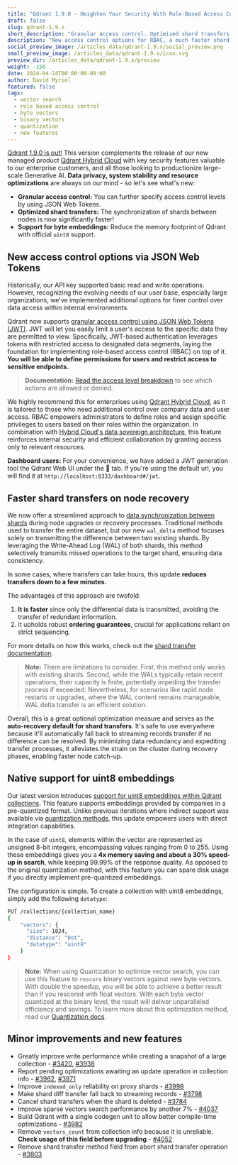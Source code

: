 ```yaml
---
title: "Qdrant 1.9.0 - Heighten Your Security With Role-Based Access Control Support"
draft: false
slug: qdrant-1.9.x 
short_description: "Granular access control. Optimized shard transfers. Support for byte embeddings."
description: "New access control options for RBAC, a much faster shard transfer procedure, and direct support for byte embeddings. " 
social_preview_image: /articles_data/qdrant-1.9.x/social_preview.png
small_preview_image: /articles_data/qdrant-1.9.x/icon.svg
preview_dir: /articles_data/qdrant-1.9.x/preview
weight: -150
date: 2024-04-24T00:00:00-08:00
author: David Myriel
featured: false 
tags:
  - vector search
  - role based access control
  - byte vectors
  - binary vectors
  - quantization
  - new features
---
```


[Qdrant 1.9.0 is out!](https://github.com/qdrant/qdrant/releases/tag/v1.9.0) This version complements the release of our new managed product [Qdrant Hybrid Cloud](https://hybrid-cloud.qdrant.tech/) with key security features valuable to our enterprise customers, and all those looking to productionize large-scale Generative AI. **Data privacy, system stability and resource optimizations** are always on our mind - so let's see what's new:

- **Granular access control:** You can further specify access control levels by using JSON Web Tokens. 
- **Optimized shard transfers:** The synchronization of shards between nodes is now significantly faster!
- **Support for byte embeddings:** Reduce the memory footprint of Qdrant with official `uint8` support.

## New access control options via JSON Web Tokens

Historically, our API key supported basic read and write operations. However, recognizing the evolving needs of our user base, especially large organizations, we've implemented additional options for finer control over data access within internal environments.

Qdrant now supports [granular access control using JSON Web Tokens (JWT)](/documentation/guides/security/#granular-access-control-with-jwt). JWT will let you easily limit a user's access to the specific data they are permitted to view. Specifically, JWT-based authentication leverages tokens with restricted access to designated data segments, laying the foundation for implementing role-based access control (RBAC) on top of it. **You will be able to define permissions for users and restrict access to sensitive endpoints.**

> **Documentation:** [Read the access level breakdown](/documentation/guides/security/#table-of-access) to see which actions are allowed or denied.

We highly recommend this for enterprises using [Qdrant Hybrid Cloud](https://hybrid-cloud.qdrant.tech/), as it is tailored to those who need additional control over company data and user access. RBAC empowers administrators to define roles and assign specific privileges to users based on their roles within the organization. In combination with [Hybrid Cloud's data sovereign architecture](/documentation/hybrid-cloud/), this feature reinforces internal security and efficient collaboration by granting access only to relevant resources.

**Dashboard users:** For your convenience, we have added a JWT generation tool the Qdrant Web UI under the 🔑 tab. If you're using the default url, you will find it at `http://localhost:6333/dashboard#/jwt`.

## Faster shard transfers on node recovery

We now offer a streamlined approach to [data synchronization between shards](/documentation/guides/distributed_deployment/#shard-transfer-method) during node upgrades or recovery processes. Traditional methods used to transfer the entire dataset, but our new `wal_delta` method focuses solely on transmitting the difference between two existing shards. By leveraging the Write-Ahead Log (WAL) of both shards, this method selectively transmits missed operations to the target shard, ensuring data consistency. 

In some cases, where transfers can take hours, this update **reduces transfers down to a few minutes.**

The advantages of this approach are twofold: 
1. **It is faster** since only the differential data is transmitted, avoiding the transfer of redundant information. 
2. It upholds robust **ordering guarantees**, crucial for applications reliant on strict sequencing. 

For more details on how this works, check out the [shard transfer documentation](/documentation/guides/distributed_deployment/#shard-transfer-method).

> **Note:** There are limitations to consider. First, this method only works with existing shards. Second, while the WALs typically retain recent operations, their capacity is finite, potentially impeding the transfer process if exceeded. Nevertheless, for scenarios like rapid node restarts or upgrades, where the WAL content remains manageable, WAL delta transfer is an efficient solution.

Overall, this is a great optional optimization measure and serves as the **auto-recovery default for shard transfers**. It's safe to use everywhere because it'll automatically fall back to streaming records transfer if no difference can be resolved. By minimizing data redundancy and expediting transfer processes, it alleviates the strain on the cluster during recovery phases, enabling faster node catch-up.

## Native support for uint8 embeddings

Our latest version introduces [support for uint8 embeddings within Qdrant collections](/documentation/concepts/collections/#vector-datatypes). This feature supports embeddings provided by companies in a pre-quantized format. Unlike previous iterations where indirect support was available via [quantization methods](/documentation/guides/quantization/), this update empowers users with direct integration capabilities. 

In the case of `uint8`, elements within the vector are represented as unsigned 8-bit integers, encompassing values ranging from 0 to 255. Using these embeddings gives you a **4x memory saving and about a 30% speed-up in search**, while keeping 99.99% of the response quality. As opposed to the original quantization method, with this feature you can spare disk usage if you directly implement pre-quantized embeddings.

The configuration is simple. To create a collection with uint8 embeddings, simply add the following `datatype`:

```bash
PUT /collections/{collection_name}
{
    "vectors": {
      "size": 1024,
      "distance": "Dot",
      "datatype": "uint8"
    }
}
```

> **Note:** When using Quantization to optimize vector search, you can use this feature to `rescore` binary vectors against new byte vectors. With double the speedup, you will be able to achieve a better result than if you rescored with float vectors. With each byte vector quantized at the binary level, the result will deliver unparalleled efficiency and savings. To learn more about this optimization method, read our [Quantization docs](/documentation/guides/quantization/).

## Minor improvements and new features

- Greatly improve write performance while creating a snapshot of a large collection - [#3420](https://github.com/qdrant/qdrant/pull/3420), [#3938](https://github.com/qdrant/qdrant/pull/3938)
- Report pending optimizations awaiting an update operation in collection info - [#3962](https://github.com/qdrant/qdrant/pull/3962), [#3971](https://github.com/qdrant/qdrant/pull/3971)
- Improve `indexed_only` reliability on proxy shards - [#3998](https://github.com/qdrant/qdrant/pull/3998)
- Make shard diff transfer fall back to streaming records - [#3798](https://github.com/qdrant/qdrant/pull/3798)
- Cancel shard transfers when the shard is deleted - [#3784](https://github.com/qdrant/qdrant/pull/3784)
- Improve sparse vectors search performance by another 7% - [#4037](https://github.com/qdrant/qdrant/pull/4037)
- Build Qdrant with a single codegen unit to allow better compile-time optimizations - [#3982](https://github.com/qdrant/qdrant/pull/3982)
- Remove `vectors_count` from collection info because it is unreliable. **Check usage of this field before upgrading** - [#4052](https://github.com/qdrant/qdrant/pull/4052)
- Remove shard transfer method field from abort shard transfer operation - [#3803](https://github.com/qdrant/qdrant/pull/3803)
